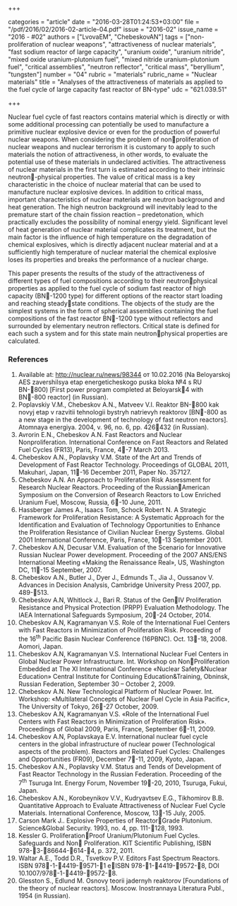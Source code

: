 +++

categories = "article"
date = "2016-03-28T01:24:53+03:00"
file = "/pdf/2016/02/2016-02-article-04.pdf"
issue = "2016-02"
issue_name = "2016 - #02"
authors = ["LvovaEM", "ChebeskovAN"]
tags = ["non-proliferation of nuclear weapons", "attractiveness of nuclear materials", "fast sodium reactor of large capacity", "uranium oxide", "uranium nitride", "mixed oxide uranium-plutonium fuel", "mixed nitride uranium-plutonium fuel", "critical assemblies", "neutron reflector", "critical mass", "beryllium", "tungsten"]
number = "04"
rubric = "materials"
rubric_name = "Nuclear materials"
title = "Analyses of the attractiveness of materials as applied to the fuel cycle of large capacity fast reactor of BN-type"
udc = "621.039.51"


+++


Nuclear fuel cycle of fast reactors contains material which is directly or with some additional processing can potentially be used to manufacture a primitive nuclear explosive device or even for the production of powerful nuclear weapons. 
When considering the problem of nonproliferation of nuclear weapons and nuclear terrorism it is customary to apply to such materials the notion of attractiveness, in other words, to evaluate the potential use of these materials in undeclared activities. 
The attractiveness of nuclear materials in the first turn is estimated according to their intrinsic neutron-physical properties. 
The value of critical mass is a key characteristic in the choice of nuclear material that can be used to manufacture nuclear explosive devices. 
In addition to critical mass, important characteristics of nuclear materials are
neutron background and heat generation. 
The high neutron background will inevitably lead to the premature start of the chain fission reaction – predetonation, which practically excludes the possibility of nominal energy yield. 
Significant level of heat generation of nuclear material complicates its treatment, but the main factor is the influence of high temperature on the degradation of chemical explosives, which is directly adjacent nuclear material and at a sufficiently high temperature of nuclear material the chemical explosive loses its properties and breaks the performance of a nuclear charge.

This paper presents the results of the study of the attractiveness of different types of fuel compositions according to their neutronphysical properties as applied to the fuel cycle of sodium fast reactor of high capacity (BN-1200 type) for different options of the reactor start loading and reaching steadystate conditions. 
The objects of the study are the simplest systems in the form of spherical assemblies containing the fuel compositions of the fast reactor BN-1200 type without reflectors and surrounded by elementary neutron reflectors. 
Critical state is defined for each such a system and for this state main neutronphysical properties are calculated.

### References

1. Available at: http://nuclear.ru/news/98344 от 10.02.2016 (Na Beloyarskoj AES
zavershilsya etap energeticheskogo puska bloka №4 s RU BN-800) [First power program completed at Beloyarsk4 with BN-800 reactor] (in Russian).
2. Poplavskiy V.M., Chebeskov A.N., Matveev V.I. Reaktor BN-800 kak novyj etap v razvitii tehnologii bystryh natrievyh reaktorov [BN-800 as a new stage in the development of technology of fast neutron reactors]. Atomnaya energiya. 2004, v. 96, no. 6, pp. 426432 (in Russian).
3. Avrorin E.N., Chebeskov A.N. Fast Reactors and Nuclear Nonproliferation. International Conference on Fast Reactors and Related Fuel Cycles (FR13), Paris, France, 4-7 March 2013.
4. Chebeskov A.N., Poplavsky V.M. State of the Art and Trends of Development of Fast Reactor Technology. Proceedings of GLOBAL 2011, Makuhari, Japan, 11-16 December 2011, Paper No. 357127.
5. Chebeskov A.N. An Approach to Proliferation Risk Assessment for Research Nuclear Reactors. Proceeding of the RussianAmerican Symposium on the Conversion of Research Reactors to Low Enriched Uranium Fuel, Moscow, Russia, 6-10 June, 2011.
6. Hassberger James A., Isaacs Tom, Schock Robert N. A Strategic Framework for Proliferation Resistance: A Systematic Approach for the Identification and Evaluation of Technology Opportunities to Enhance the Proliferation Resistance of Civilian Nuclear Energy Systems. Global 2001 International Conference, Paris, France, 10-13 September 2001.
7. Chebeskov A.N, Decusar V.M. Evaluation of the Scenario for Innovative Russian Nuclear Power development. Proceeding of the 2007 ANS/ENS International Meeting «Making the Renaissance Real», US, Washington DC, 11-15 September, 2007.
8. Chebeskov A.N., Butler J., Dyer J., Edmunds T., Jia J., Oussanov V. Advances in Decision Analysis, Cambridge University Press 2007, pp. 489-513.
9. Chebeskov A.N, Whitlock J., Bari R. Status of the GenIV Proliferation Resistance and Physical Protection (PRPP) Evaluation Methodology. The IAEA International Safeguards Symposium, 20-24 October, 2014.
10. Chebeskov A.N, Kagramanyan V.S. Role of the International Fuel Centers with Fast Reactors in Minimization of Proliferation Risk. Proceeding of the 16<sup>th</sup> Pacific Basin Nuclear Conference (16PBNC). Oct. 13-18, 2008. Aomori, Japan.
11. Chebeskov A.N, Kagramanyan V.S. International Nuclear Fuel Centers in Global Nuclear Power Infrastructure. Int. Workshop on NonProliferation Embedded at The XI International Conference «Nuclear Safety&Nuclear Education» Central Institute for Continuing Education&Training, Obninsk, Russian Federation, September 30 – October 2, 2009.
12. Chebeskov A.N. New Technological Platform of Nuclear Power. Int. Workshop: «Multilateral Concepts of Nuclear Fuel Cycle in Asia Pacific», The University of Tokyo, 26-27 October, 2009.
13. Chebeskov A.N, Kagramanyan V.S. «Role of the International Fuel Centers with Fast Reactors in Minimization of Proliferation Risk». Proceedings of Global 2009, Paris, France, September 6-11, 2009.
14. Chebeskov A.N, Poplavskaya E.V. International nuclear fuel cycle centers in the global infrastructure of nuclear power (Technological aspects of the problem). Reactors and Related Fuel Cycles: Challenges and Opportunities (FR09), December 7-11, 2009, Kyoto, Japan.
15. Chebeskov A.N., Poplavsky V.M. Status and Tends of Development of Fast Reactor Technology in the Russian Federation. Proceeding of the 7<sup>th</sup> Tsuruga Int. Energy Forum, November 19-20, 2010, Tsuruga, Fukui, Japan.
16. Chebeskov A.N., Korobeynikov V.V., Kudryavtsev E.G., Tikhomirov B.B. Quantitative Approach to Evaluate Attractiveness of Nuclear Fuel Cycle Materials. International Conference, Moscow, 13-15 July, 2005.
17. Carson Mark J.. Explosive Properties of ReactorGrade Plutonium. Science&Global Security. 1993, no. 4, pp. 111-128, 1993.
18. Kessler G. ProliferationProof Uranium/Plutonium Fuel Cycles. Safeguards and Non Proliferation. KIT Scientific Publishing, ISBN 978-3-86644-614-4, p. 372, 2011.
19. Waltar A.E., Todd D.R., Tsvetkov P.V. Editors Fast Spectrum Reactors. ISBN 978-1-4419-9571-1 eISBN 978-1-4419-9572-8, DOI 10.1007/978-1-4419-9572-8.
20. Glesston S., Edlund М. Osnovy teorii jadernyh reaktorov [Foundations of the theory of nuclear reactors]. Moscow. Inostrannaya Literatura Publ., 1954 (in Russian).